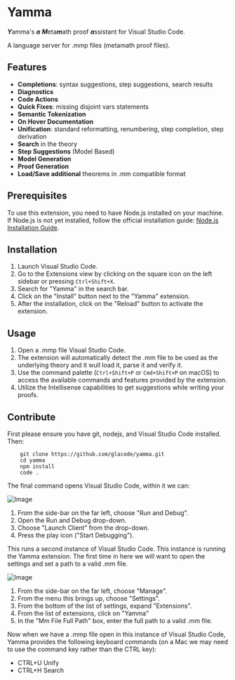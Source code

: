 # Yamma

***Y***amma's ***a*** ***M***eta***m***ath proof ***a***ssistant for Visual Studio Code.

A language server for .mmp files (metamath proof files).

## Features

- **Completions**: syntax suggestions, step suggestions, search results
- **Diagnostics**
- **Code Actions**
- **Quick Fixes**: missing disjoint vars statements
- **Semantic Tokenization**
- **On Hover Documentation**
- **Unification**: standard reformatting, renumbering, step completion, step derivation
- **Search** in the theory
- **Step Suggestions** (Model Based)
- **Model Generation**
- **Proof Generation**
- **Load/Save additional** theorems in .mm compatible format

## Prerequisites

To use this extension, you need to have Node.js installed on your machine. If Node.js is not yet installed, follow the official installation guide: [Node.js Installation Guide](https://nodejs.org).

## Installation

1. Launch Visual Studio Code.
2. Go to the Extensions view by clicking on the square icon on the left sidebar or pressing `Ctrl+Shift+X`.
3. Search for "Yamma" in the search bar.
4. Click on the "Install" button next to the "Yamma" extension.
5. After the installation, click on the "Reload" button to activate the extension.

## Usage

1. Open a .mmp file Visual Studio Code.
2. The extension will automatically detect the .mm file to be used as the underlying theory and it wull load it, parse it and verify it.
3. Use the command palette (`Ctrl+Shift+P` or `Cmd+Shift+P` on macOS) to access the available commands and features provided by the extension.
4. Utilize the Intellisense capabilities to get suggestions while writing your proofs.

## Contribute

First please ensure you have git, nodejs, and Visual Studio Code installed.  Then:

```
	git clone https://github.com/glacode/yamma.git
	cd yamma
	npm install
	code .
```
The final command opens Visual Studio Code, within it we can:

![Image](screenshots/launchClient.png)
1. From the side-bar on the far left, choose "Run and Debug".
2. Open the Run and Debug drop-down.
3. Choose "Launch Client" from the drop-down.
4. Press the play icon ("Start Debugging").

This runs a second instance of Visual Studio Code.  This instance is running the Yamma extension.  The first time in here we will want to open the settings and set a path to a valid .mm file.

![Image](screenshots/settings.png)
1. From the side-bar on the far left, choose "Manage".
2. From the menu this brings up, choose "Settings".
3. From the bottom of the list of settings, expand "Extensions".
4. From the list of extensions, click on "Yamma"
5. In the "Mm File Full Path" box, enter the full path to a valid .mm file.

Now when we have a .mmp file open in this instance of Visual Studio Code, Yamma provides the following keyboard commands (on a Mac we may need to use the command key rather than the CTRL key):

* CTRL+U Unify
* CTRL+H Search

